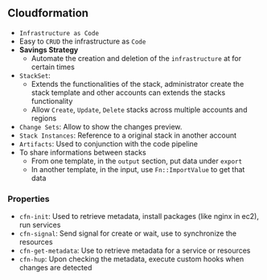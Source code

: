 ## Cloudformation

- `Infrastructure as Code`
- Easy to `CRUD` the infrastructure as `Code`
- **Savings Strategy**
  - Automate the creation and deletion of the `infrastructure` at for certain times
- `StackSet`:
  - Extends the functionalities of the stack, administrator create the stack template and other accounts can extends the stacks functionality
  - Allow `Create`, `Update`, `Delete` stacks across multiple accounts and regions
- `Change Sets`: Allow to show the changes preview.
- `Stack Instances`: Reference to a original stack in another account
- `Artifacts`: Used to conjunction with the code pipeline
- To share informations between stacks
  - From one template, in the `output` section, put data under `export`
  - In another template, in the input, use `Fn::ImportValue` to get that data

### Properties

- `cfn-init`: Used to retrieve metadata, install packages (like nginx in ec2), run services
- `cfn-signal`: Send signal for create or wait, use to synchronize the resources
- `cfn-get-metadata`: Use to retrieve metadata for a service or resources
- `cfn-hup`: Upon checking the metadata, execute custom hooks when changes are detected
